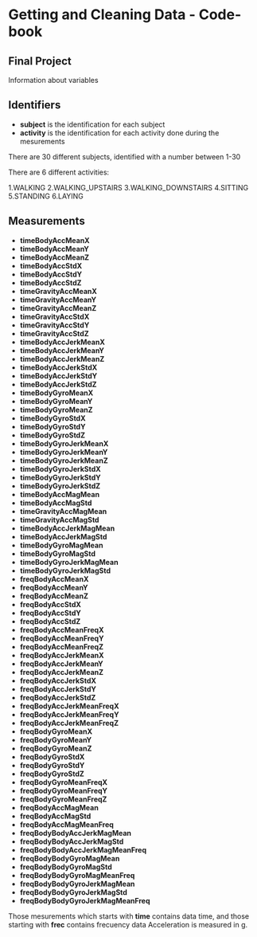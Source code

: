 # Getting and Cleaning Data - Code-book
## Final Project

Information about variables

## Identifiers
* **subject** is the identification for each subject
* **activity** is the identification for each activity done during the mesurements

There are 30 different subjects, identified with a number between 1-30

There are 6 different activities:

1.WALKING
2.WALKING_UPSTAIRS
3.WALKING_DOWNSTAIRS
4.SITTING
5.STANDING
6.LAYING


## Measurements
* **timeBodyAccMeanX**
* **timeBodyAccMeanY**
* **timeBodyAccMeanZ**
* **timeBodyAccStdX**
* **timeBodyAccStdY**
* **timeBodyAccStdZ**
* **timeGravityAccMeanX**
* **timeGravityAccMeanY**
* **timeGravityAccMeanZ**
* **timeGravityAccStdX**
* **timeGravityAccStdY**
* **timeGravityAccStdZ**
* **timeBodyAccJerkMeanX**
* **timeBodyAccJerkMeanY**
* **timeBodyAccJerkMeanZ**
* **timeBodyAccJerkStdX**
* **timeBodyAccJerkStdY**
* **timeBodyAccJerkStdZ**
* **timeBodyGyroMeanX**
* **timeBodyGyroMeanY**
* **timeBodyGyroMeanZ**
* **timeBodyGyroStdX**
* **timeBodyGyroStdY**
* **timeBodyGyroStdZ**
* **timeBodyGyroJerkMeanX**
* **timeBodyGyroJerkMeanY**          
* **timeBodyGyroJerkMeanZ**
* **timeBodyGyroJerkStdX**
* **timeBodyGyroJerkStdY**
* **timeBodyGyroJerkStdZ**
* **timeBodyAccMagMean**
* **timeBodyAccMagStd**
* **timeGravityAccMagMean**
* **timeGravityAccMagStd**    
* **timeBodyAccJerkMagMean**
* **timeBodyAccJerkMagStd**
* **timeBodyGyroMagMean**
* **timeBodyGyroMagStd**
* **timeBodyGyroJerkMagMean**
* **timeBodyGyroJerkMagStd**
* **freqBodyAccMeanX**
* **freqBodyAccMeanY**
* **freqBodyAccMeanZ**
* **freqBodyAccStdX**
* **freqBodyAccStdY**
* **freqBodyAccStdZ**
* **freqBodyAccMeanFreqX**
* **freqBodyAccMeanFreqY**
* **freqBodyAccMeanFreqZ**
* **freqBodyAccJerkMeanX**
* **freqBodyAccJerkMeanY**
* **freqBodyAccJerkMeanZ**
* **freqBodyAccJerkStdX**
* **freqBodyAccJerkStdY**
* **freqBodyAccJerkStdZ**
* **freqBodyAccJerkMeanFreqX**
* **freqBodyAccJerkMeanFreqY**
* **freqBodyAccJerkMeanFreqZ**
* **freqBodyGyroMeanX**
* **freqBodyGyroMeanY**
* **freqBodyGyroMeanZ**
* **freqBodyGyroStdX**
* **freqBodyGyroStdY**
* **freqBodyGyroStdZ**
* **freqBodyGyroMeanFreqX**
* **freqBodyGyroMeanFreqY**
* **freqBodyGyroMeanFreqZ**
* **freqBodyAccMagMean**
* **freqBodyAccMagStd**
* **freqBodyAccMagMeanFreq**
* **freqBodyBodyAccJerkMagMean**
* **freqBodyBodyAccJerkMagStd**
* **freqBodyBodyAccJerkMagMeanFreq**
* **freqBodyBodyGyroMagMean**
* **freqBodyBodyGyroMagStd**
* **freqBodyBodyGyroMagMeanFreq**
* **freqBodyBodyGyroJerkMagMean**
* **freqBodyBodyGyroJerkMagStd**
* **freqBodyBodyGyroJerkMagMeanFreq**

Those mesurements which starts with __time__ contains data time, and those starting with __frec__ contains frecuency data
Acceleration is measured in g.
